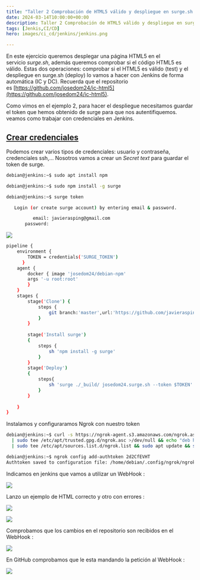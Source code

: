 ```yaml
---
title: "Taller 2 Comprobación de HTML5 válido y despliegue en surge.sh (test y deploy)"
date: 2024-03-14T10:00:00+00:00
description: Taller 2 Comprobación de HTML5 válido y despliegue en surge.sh (test y deploy)
tags: [Jenkis,CI/CD]
hero: images/ci_cd/jenkins/jenkins.png

---
```



En este ejercicio queremos desplegar una página HTML5 en el servicio _surge.sh_, además queremos comprobar si el código HTML5 es válido. Estas dos operaciones: comprobar si el HTML5 es válido (test) y el despliegue en surge.sh (deploy) lo vamos a hacer con Jenkins de forma automática (IC y DC). Recuerda que el repositorio es [https://github.com/josedom24/ic-html5](https://github.com/josedom24/ic-html5).

Como vimos en el ejemplo 2, para hacer el despliegue necesitamos guardar el token que hemos obtenido de surge para que nos autentifiquemos. veamos como trabajar con credenciales en Jenkins.

## [Crear credenciales](https://fp.josedomingo.org/iaw/5_ic/taller2.html#crear-credenciales)

Podemos crear varios tipos de credenciales: usuario y contraseña, credenciales ssh,… Nosotros vamos a crear un _Secret text_ para guardar el token de surge.



```bash
debian@jenkins:~$ sudo apt install npm

debian@jenkins:~$ sudo npm install -g surge

debian@jenkins:~$ surge token

   Login (or create surge account) by entering email & password.

          email: javierasping@gmail.com
       password: 
```

![](../img/Pasted_image_20240229092356.png)


```bash
pipeline {
    environment {
        TOKEN = credentials('SURGE_TOKEN')
      }
    agent {
        docker { image 'josedom24/debian-npm'
        args '-u root:root'
        }
    }
    stages {
        stage('Clone') {
            steps {
                git branch:'master',url:'https://github.com/javierasping/taller2_ic-html5.git'
            }
        }
        
        stage('Install surge')
        {
            steps {
                sh 'npm install -g surge'
            }
        }
        stage('Deploy')
        {
            steps{
                sh 'surge ./_build/ josedom24.surge.sh --token $TOKEN'
            }
        }
        
    }
}
```

Instalamos y configuraramos Ngrok con nuestro token

```bash
debian@jenkins:~$ curl -s https://ngrok-agent.s3.amazonaws.com/ngrok.asc \
  | sudo tee /etc/apt/trusted.gpg.d/ngrok.asc >/dev/null && echo "deb https://ngrok-agent.s3.amazonaws.com buster main" \
  | sudo tee /etc/apt/sources.list.d/ngrok.list && sudo apt update && sudo apt install ngrok

debian@jenkins:~$ ngrok config add-authtoken 2d2CfEVHT
Authtoken saved to configuration file: /home/debian/.config/ngrok/ngrok.yml

```

Indicamos en jenkins que vamos a utilizar un WebHook :

![](../img/Pasted_image_20240306121635.png)

Lanzo un ejemplo de HTML correcto y otro con errores :

![](../img/Pasted_image_20240306121613.png)



![](../img/Pasted_image_20240306121701.png)

Comprobamos que los cambios en el repositorio son recibidos en el WebHook :

![](../img/Pasted_image_20240306121550.png)

En GitHub comprobamos que le esta mandando la petición al  WebHook :

![](../img/Pasted_image_20240306121714.png)

<!-- ![](../img/Pasted_image_20240306121825.png) -->

